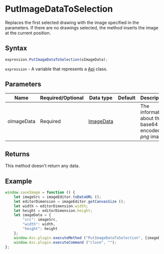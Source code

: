# PutImageDataToSelection

Replaces the first selected drawing with the image specified in the parameters.If there are no drawings selected, the method inserts the image at the current position.

## Syntax

```javascript
expression.PutImageDataToSelection(oImageData);
```

`expression` - A variable that represents a [Api](../Api.md) class.

## Parameters

| **Name** | **Required/Optional** | **Data type** | **Default** | **Description** |
| ------------- | ------------- | ------------- | ------------- | ------------- |
| oImageData | Required | [ImageData](../../Enumeration/ImageData.md) |  | The information about the base64 encoded *png* image. |

## Returns

This method doesn't return any data.

## Example

```javascript editor-docx
window.saveImage = function () {
    let imageSrc = imageEditor.toDataURL ();
    let editorDimension = imageEditor.getCanvasSize ();
    let width = editorDimension.width;
    let height = editorDimension.height;
    let imageData = {
        "src": imageSrc,
        "width": width,
        "height": height
    };
    window.Asc.plugin.executeMethod ("PutImageDataToSelection", [imageData]);
    window.Asc.plugin.executeCommand ("close", "");
};
```
